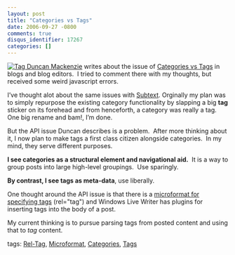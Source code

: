 ```yaml
---
layout: post
title: "Categories vs Tags"
date: 2006-09-27 -0800
comments: true
disqus_identifier: 17267
categories: []
---
```

[![Tag](http://haacked.com/images/haacked_com/WindowsLiveWriter/CategoriesvsTags_833F/561962_price_tag_thumb%5B1%5D.jpg)
Duncan
Mackenzie](http://haacked.com/images/haacked_com/WindowsLiveWriter/CategoriesvsTags_833F/561962_price_tag%5B3%5D.jpg)
writes about the issue of [Categories vs
Tags](http://www.duncanmackenzie.net/blog/categories-vs-tags-in-blogs-and-blog-editors/)
in blogs and blog editors.  I tried to comment there with my thoughts,
but received some weird javascript errors.

I’ve thought alot about the same issues with
[Subtext](http://subtextproject.com/). Orginally my plan was to simply
repurpose the existing category functionality by slapping a big **tag**
sticker on its forehead and from henceforth, a category was really a
tag.  One big rename and bam!, I’m done.

But the API issue Duncan describes is a problem.  After more thinking
about it, I now plan to make tags a first class citizen alongside
categories.  In my mind, they serve different purposes.

**I see categories as a structural element and navigational aid.**  It
is a way to group posts into large high-level groupings.  Use sparingly.

**By contrast, I see tags as meta-data**, use liberally.

One thought around the API issue is that there is a [microformat for
specifying tags](http://microformats.org/wiki/rel-tag) (rel="tag") and
Windows Live Writer has plugins for inserting tags into the body of a
post. 

My current thinking is to pursue parsing tags from posted content and
using that to *tag* content.

tags: [Rel-Tag](http://technorati.com/tag/Rel-Tag),
[Microformat](http://technorati.com/tag/Microformat),
[Categories](http://technorati.com/tag/Categories),
[Tags](http://technorati.com/tag/Tags)

